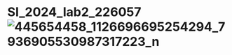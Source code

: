# SI_2024_lab2_226057![445654458_1126696695254294_7936905530987317223_n](https://github.com/NikolaPulkovski/SI_2024_lab2_226057/assets/139179297/0cae9913-7177-470d-814b-984961234519)

